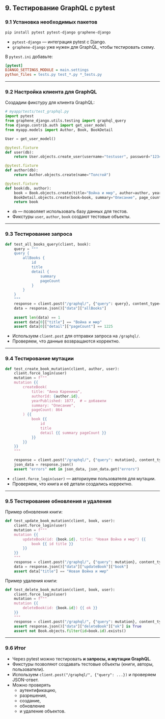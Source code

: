 ## 9. Тестирование GraphQL с pytest

### 9.1 Установка необходимых пакетов

```bash
pip install pytest pytest-django graphene-django
```

* `pytest-django` — интеграция pytest с Django.
* `graphene-django` уже нужен для GraphQL, чтобы тестировать схему.

В `pytest.ini` добавьте:

```ini
[pytest]
DJANGO_SETTINGS_MODULE = main.settings
python_files = tests.py test_*.py *_tests.py
```

---

### 9.2 Настройка клиента для GraphQL

Создадим фикстуру для клиента GraphQL:

```python
# myapp/tests/test_graphql.py
import pytest
from graphene_django.utils.testing import graphql_query
from django.contrib.auth import get_user_model
from myapp.models import Author, Book, BookDetail

User = get_user_model()

@pytest.fixture
def user(db):
    return User.objects.create_user(username="testuser", password="12345")

@pytest.fixture
def author(db):
    return Author.objects.create(name="Толстой")

@pytest.fixture
def book(db, author):
    book = Book.objects.create(title="Война и мир", author=author, year_published=1869)
    BookDetail.objects.create(book=book, summary="Описание", page_count=1225)
    return book
```

* `db` — позволяет использовать базу данных для тестов.
* Фикстуры `user`, `author`, `book` создают тестовые объекты.

---

### 9.3 Тестирование запроса

```python
def test_all_books_query(client, book):
    query = """
    query {
        allBooks {
            id
            title
            detail {
                summary
                pageCount
            }
        }
    }
    """
    response = client.post("/graphql/", {"query": query}, content_type="application/json")
    data = response.json()["data"]["allBooks"]
    
    assert len(data) == 1
    assert data[0]["title"] == "Война и мир"
    assert data[0]["detail"]["pageCount"] == 1225
```

* Используем `client.post` для отправки запроса на `/graphql/`.
* Проверяем, что данные возвращаются корректно.

---

### 9.4 Тестирование мутации

```python
def test_create_book_mutation(client, author, user):
    client.force_login(user)
    mutation = f"""
    mutation {{
        createBook(
            title: "Анна Каренина",
            authorId: {author.id},
            yearPublished: 1877,  # ← добавили
            summary: "Описание",
            pageCount: 864
        ) {{
            book {{
                id
                title
                detail {{ summary pageCount }}
            }}
        }}
    }}
    """

    response = client.post("/graphql/", {"query": mutation}, content_type="application/json")
    json_data = response.json()
    assert "errors" not in json_data, json_data.get("errors")
```

* `client.force_login(user)` — авторизуем пользователя для мутации.
* Проверяем, что книга и её детали создались корректно.

---

### 9.5 Тестирование обновления и удаления

Пример обновления книги:

```python
def test_update_book_mutation(client, book, user):
    client.force_login(user)
    mutation = f"""
    mutation {{
        updateBook(id: {book.id}, title: "Новая Война и мир") {{
            book {{ id title }}
        }}
    }}
    """
    response = client.post("/graphql/", {"query": mutation}, content_type="application/json")
    data = response.json()["data"]["updateBook"]["book"]
    assert data["title"] == "Новая Война и мир"
```

Пример удаления книги:

```python
def test_delete_book_mutation(client, book, user):
    client.force_login(user)
    mutation = f"""
    mutation {{
        deleteBook(id: {book.id}) {{ ok }}
    }}
    """
    response = client.post("/graphql/", {"query": mutation}, content_type="application/json")
    assert response.json()["data"]["deleteBook"]["ok"] is True
    assert not Book.objects.filter(id=book.id).exists()
```

---

### 9.6 Итог

* Через pytest можно тестировать **и запросы, и мутации GraphQL**.
* Фикстуры позволяют создавать тестовые объекты (книги, авторы, пользователи).
* Используем `client.post("/graphql/", {"query": ...})` и проверяем JSON-ответ.
* Можно проверять 
  * аутентификацию, 
  * разрешения, 
  * создание, 
  * обновление 
  * и удаление объектов.
